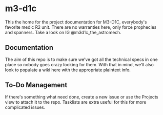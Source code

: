 # m3-d1c
This the home for the project documentation for M3-D1C, everybody's favorite medic R2 unit. There are no warranties here, only force prophecies and spanners. Take a look on IG @m3d1c_the_astromech.

## Documentation
The aim of this repo is to make sure we've got all the technical specs in one place so nobody goes crazy looking for them. With that in mind, we'll also look to populate a wiki here with the appropriate plaintext info.

## To-Do Management
If there's something what need done, create a new issue or use the Projects view to attach it to the repo. Tasklists are extra useful for this for more complicated issues.


